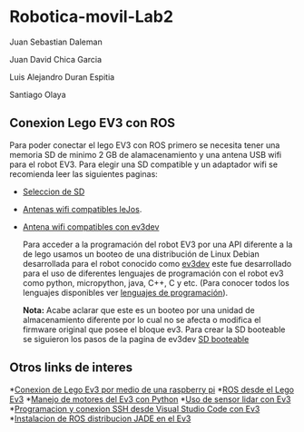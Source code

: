# Robotica-movil-Lab2
Juan Sebastian Daleman

Juan David Chica Garcia

Luis Alejandro Duran Espitia

Santiago Olaya

## Conexion Lego EV3 con ROS
Para poder conectar el lego EV3 con ROS primero se necesita tener una memoria SD de minimo 2 GB de alamacenamiento y una antena USB wifi para el robot EV3. Para elegir una SD compatible y un adaptador wifi se recomienda leer las siguientes paginas:
* [Seleccion de SD](https://github.com/ev3dev/ev3dev/wiki/Selecting-a-microSD-card)
* [Antenas wifi compatibles leJos](https://lejosnews.wordpress.com/2015/02/03/comparing-wifi-adapters/).
* [Antena wifi compatibles con ev3dev](https://github.com/ev3dev/ev3dev/wiki/USB-Wi-Fi-Dongles)

  Para acceder a la programación del robot EV3 por una API diferente a la de lego usamos un booteo de una distribución de Linux Debian desarrollada para el robot conocido como [ev3dev](https://www.ev3dev.org/) este fue desarrollado para el uso de diferentes lenguajes de programación con el robot ev3 como python, micropython, java, C++, C y etc. (Para conocer todos los lenguajes disponibles ver [lenguajes de programación](https://www.ev3dev.org/docs/programming-languages/)).

  **Nota:** Acabe aclarar que este es un booteo por una unidad de almacenamiento diferente por lo cual no se afecta o modifica el firmware original que posee el bloque ev3.
  Para crear la SD booteable se siguieron los pasos de la pagina de ev3dev [SD booteable](https://www.ev3dev.org/docs/getting-started/)

## Otros links de interes
*[Conexion de Lego Ev3 por medio de una raspberry pi](https://github.com/aws-samples/aws-builders-fair-projects/blob/master/reinvent-2019/lego-ev3-raspberry-pi-robot/README.MD) 
*[ROS desde el Lego Ev3](https://github.com/moriarty/ros-ev3) 
*[Manejo de motores del Ev3 con Python](https://www.youtube.com/watch?v=j0-ATIe6pqg) 
*[Uso de sensor lidar con Ev3](https://www.youtube.com/watch?v=JX0zeYa-faM) 
*[Programacion y conexion SSH desde Visual Studio Code con Ev3](https://www.youtube.com/watch?v=uNSIOvqzAnY) 
*[Instalacion de ROS distribucion JADE en el Ev3](https://github.com/osmado/ev3dev_ros_distribution) 


